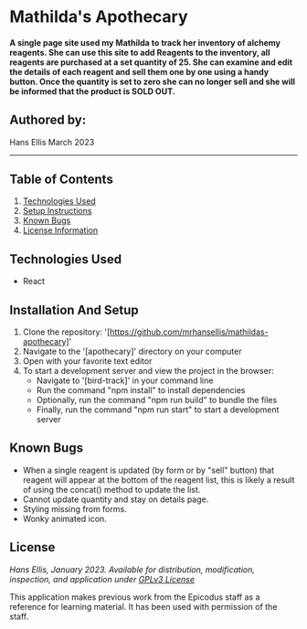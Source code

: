 # Mathilda's Apothecary

#### A single page site used my Mathilda to track her inventory of alchemy reagents. She can use this site to add Reagents to the inventory, all reagents are purchased at a set quantity of 25. She can examine and edit the details of each reagent and sell them one by one using a handy button. Once the quantity is set to zero she can no longer sell and she will be informed that the product is SOLD OUT. 

## Authored by:
Hans Ellis March 2023

***

## Table of Contents
1. [Technologies Used](#technologies-used)
2. [Setup Instructions](#installation-and-setup)
3. [Known Bugs](#known-bugs)
4. [License Information](#license)


## Technologies Used

- React

## Installation And Setup

1. Clone the repository: '[https://github.com/mrhansellis/mathildas-apothecary]'
2. Navigate to the '[apothecary]' directory on your computer
3. Open with your favorite text editor
4. To start a development server and view the project in the browser:
    - Navigate to '[bird-track]' in your command line
    - Run the command "npm install" to install dependencies
    - Optionally, run the command "npm run build" to bundle the files
    - Finally, run the command "npm run start" to start a development server


## Known Bugs
- When a single reagent is updated (by form or by "sell" button) that reagent will appear at the bottom of the reagent list, this is likely a result of using the concat() method to update the list.
- Cannot update quantity and stay on details page.
- Styling missing from forms.
- Wonky animated icon.



## License
*Hans Ellis, January 2023. Available for distribution, modification, inspection, and application under [GPLv3 License](https://www.gnu.org/licenses/gpl-3.0.en.html)*

This application makes previous work from the Epicodus staff as a reference for learning material. It has been used with permission of the staff.
